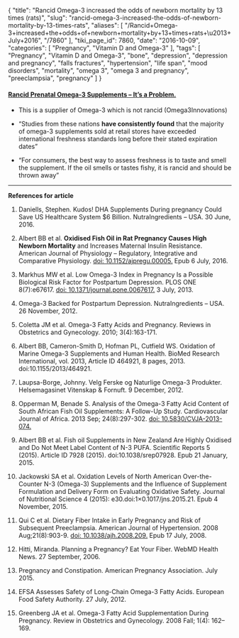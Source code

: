{
    "title": "Rancid Omega-3 increased the odds of newborn mortality by 13 times (rats)",
    "slug": "rancid-omega-3-increased-the-odds-of-newborn-mortality-by-13-times-rats",
    "aliases": [
        "/Rancid+Omega-3+increased+the+odds+of+newborn+mortality+by+13+times+rats+\u2013+July+2016",
        "/7860"
    ],
    "tiki_page_id": 7860,
    "date": "2016-10-09",
    "categories": [
        "Pregnancy",
        "Vitamin D and Omega-3"
    ],
    "tags": [
        "Pregnancy",
        "Vitamin D and Omega-3",
        "bone",
        "depression",
        "depression and pregnancy",
        "falls fractures",
        "hypertension",
        "life span",
        "mood disorders",
        "mortality",
        "omega 3",
        "omega 3 and pregnancy",
        "preeclampsia",
        "pregnancy"
    ]
}


#### [Rancid Prenatal Omega-3 Supplements – It’s a Problem.](https://www.omega3innovations.com/blog/rancid-prenatal-omega-3-supplements-its-a-problem/)

* This is a supplier of Omega-3 which is not rancid (Omega3Innovations)

* “Studies from these nations  **have consistently found**  that the majority of omega-3 supplements sold at retail stores have exceeded international freshness standards long before their stated expiration dates”

* “For consumers, the best way to assess freshness is to taste and smell the supplement. If the oil smells or tastes fishy, it is rancid and should be thrown away”

---

 **References for article** 

1. Daniells, Stephen. Kudos! DHA Supplements During pregnancy Could Save US Healthcare System $6 Billion. NutraIngredients – USA. 30 June, 2016.

2. Albert BB et al.  **Oxidised Fish Oil in Rat Pregnancy Causes High Newborn Mortality**  and Increases Maternal Insulin Resistance. American Journal of Physiology – Regulatory, Integrative and Comparative Physiology. [doi: 10.1152/ajpregu.00005.](https://doi.org/10.1152/ajpregu.00005.) Epub 6 July, 2016.

3. Markhus MW et al. Low Omega-3 Index in Pregnancy Is a Possible Biological Risk Factor for Postpartum Depression. PLOS ONE 8(7):e67617. [doi: 10.1371/journal.pone.0067617.](https://doi.org/10.1371/journal.pone.0067617.) 3 July, 2013.

4. Omega-3 Backed for Postpartum Depression. NutraIngredients – USA. 26 November, 2012.

5. Coletta JM et al. Omega-3 Fatty Acids and Pregnancy. Reviews in Obstetrics and Gynecology. 2010; 3(4):163-171.

6. Albert BB, Cameron-Smith D, Hofman PL, Cutfield WS. Oxidation of Marine Omega-3 Supplements and Human Health. BioMed Research International, vol. 2013, Article ID 464921, 8 pages, 2013. doi:10.1155/2013/464921.

7. Laupsa-Borge, Johnny. Velg Ferske og Naturlige Omega-3 Produkter. Helsemagasinet Vitenskap & Fornuft. 9 December, 2012.

8. Opperman M, Benade S. Analysis of the Omega-3 Fatty Acid Content of South African Fish Oil Supplements: A Follow-Up Study. Cardiovascular Journal of Africa. 2013 Sep; 24(8):297-302. [doi: 10.5830/CVJA-2013-074.](https://doi.org/10.5830/CVJA-2013-074.)

9. Albert BB et al. Fish oil Supplements in New Zealand Are Highly Oxidised and Do Not Meet Label Content of N-3 PUFA. Scientific Reports 5 (2015). Article ID 7928 (2015). doi:10.1038/srep07928. Epub 21 January, 2015.

10. Jackowski SA et al. Oxidation Levels of North American Over-the-Counter N-3 (Omega-3) Supplements and the Influence of Supplement Formulation and Delivery Form on Evaluating Oxidative Safety. Journal of Nutritional Science 4 (2015): e30.doi:1×0.1017/jns.2015.21. Epub 4 November, 2015.

11. Qui C et al. Dietary Fiber Intake in Early Pregnancy and Risk of Subsequent Preeclampsia. American Journal of Hypertension. 2008 Aug;21(8):903-9. [doi: 10.1038/ajh.2008.209.](https://doi.org/10.1038/ajh.2008.209.) Epub 17 July, 2008.

12. Hitti, Miranda. Planning a Pregnancy? Eat Your Fiber. WebMD Health News. 27 September, 2006.

13. Pregnancy and Constipation. American Pregnancy Association. July 2015.

14. EFSA Assesses Safety of Long-Chain Omega-3 Fatty Acids. European Food Safety Authority. 27 July, 2012.

15. Greenberg JA et al. Omega-3 Fatty Acid Supplementation During Pregnancy. Review in Obstetrics and Gynecology. 2008 Fall; 1(4): 162–169.